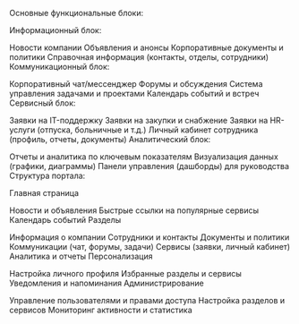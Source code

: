 <p>Основные функциональные блоки:

Информационный блок:

Новости компании
Объявления и анонсы
Корпоративные документы и политики
Справочная информация (контакты, отделы, сотрудники)
Коммуникационный блок:

Корпоративный чат/мессенджер
Форумы и обсуждения
Система управления задачами и проектами
Календарь событий и встреч
Сервисный блок:

Заявки на IT-поддержку
Заявки на закупки и снабжение
Заявки на HR-услуги (отпуска, больничные и т.д.)
Личный кабинет сотрудника (профиль, отчеты, документы)
Аналитический блок:

Отчеты и аналитика по ключевым показателям
Визуализация данных (графики, диаграммы)
Панели управления (дашборды) для руководства
Структура портала:

Главная страница

Новости и объявления
Быстрые ссылки на популярные сервисы
Календарь событий
Разделы

Информация о компании
Сотрудники и контакты
Документы и политики
Коммуникации (чат, форумы, задачи)
Сервисы (заявки, личный кабинет)
Аналитика и отчеты
Персонализация

Настройка личного профиля
Избранные разделы и сервисы
Уведомления и напоминания
Администрирование

Управление пользователями и правами доступа
Настройка разделов и сервисов
Мониторинг активности и статистика
<p>